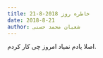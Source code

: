 ```yaml
---
title: خاطره روز 2018-8-21
date: 2018-8-21
author: شعبان محمد حسنی
---
```


اصلا یادم نمیاد امروز چی کار کردم.